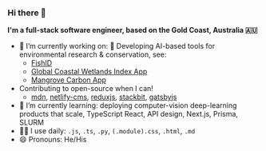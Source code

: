 ### Hi there 👋

**I'm a full-stack software engineer, based on the Gold Coast, Australia 🇦🇺**

<!--
**Jinksi/Jinksi** is a ✨ _special_ ✨ repository because its `README.md` (this file) appears on your GitHub profile.

Here are some ideas to get you started:

- 🔭 I’m currently working on ...
- 🌱 I’m currently learning ...
- 👯 I’m looking to collaborate on ...
- 🤔 I’m looking for help with ...
- 💬 Ask me about ...
- 📫 How to reach me: ...
- 😄 Pronouns: ...
- ⚡ Fun fact: ...
-->

- 🔭 I’m currently working on: 🐠 Developing AI-based tools for environmental research & conservation, see:
  - [FishID](https://globalwetlandsproject.org/tools/fishid/)
  - [Global Coastal Wetlands Index App](https://github.com/globalwetlands/glowdex-app)
  - [Mangrove Carbon App](https://github.com/globalwetlands/mangrove-carbon-app)
- Contributing to open-source when I can!
  - [mdn](https://github.com/mdn/content/pull/5079), [netlify-cms](https://github.com/netlify/netlify-cms/pulls?q=is%3Apr+author%3AJinksi+is%3Aclosed), [reduxjs](https://github.com/reduxjs/cra-template-redux/pull/3), [stackbit](https://github.com/stackbit/jamstackthemes/pull/30), [gatsbyjs](https://github.com/gatsbyjs/gatsby/pull/17602)
- 🌱 I’m currently learning: deploying computer-vision deep-learning products that scale, TypeScript React, API design, Next.js, Prisma, SLURM
- 👨‍💻 I use daily: `.js`, `.ts`, `.py`, `(.module).css`, `.html`, `.md`
- 😄 Pronouns: He/His
